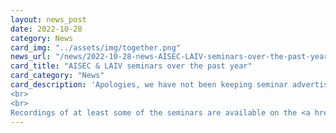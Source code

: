 ```yaml
---
layout: news_post
date: 2022-10-28
category: News
card_img: "../assets/img/together.png"
news_url: "/news/2022-10-28-news-AISEC-LAIV-seminars-over-the-past-year/"
card_title: "AISEC & LAIV seminars over the past year"
card_category: "News"
card_description: 'Apologies, we have not been keeping seminar advertisements up to date over the past year. A full list of the seminars which have occurred can be found on the <a href="http://laiv.uk/laiv-seminars/">LAIV Seminars page</a>.
<br>
<br>
Recordings of at least some of the seminars are available on the <a href="https://www.youtube.com/channel/UCuYLyAKf2mEq4ZSvMfwbfIg">AISEC Youtube channel</a>.'
---
```

